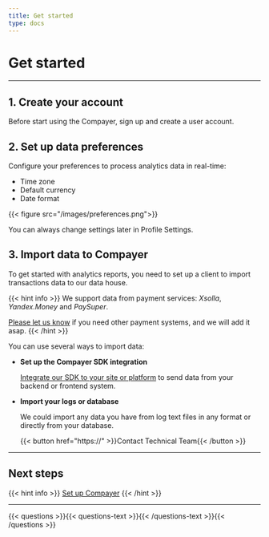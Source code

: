 ```yaml
---
title: Get started
type: docs
---
```


# Get started

***

## 1. Create your account

Before start using the Compayer, sign up and create a user account.

## 2. Set up data preferences

Configure your preferences to process analytics data in real-time:

- Time zone
- Default currency
- Date format

{{< figure src="/images/preferences.png">}}

You can always change settings later in Profile Settings.

## 3. Import data to Compayer

To get started with analytics reports, you need to set up a client to import transactions data to our data house.

{{< hint info >}}
We support data from payment services: *Xsolla*, *Yandex.Money* and *PaySuper*.

[Please let us know](https://calendly.com/schedule_talk_with_us/15min) if you need other payment systems, and we will add it asap.
{{< /hint >}}

You can use several ways to import data:
 
- **Set up the Compayer SDK integration**

    [Integrate our SDK to your site or platform](/docs/integration/) to send data from your backend or frontend system.

- **Import your logs or database**

    We could import any data you have from log text files in any format or directly from your database.
    
    {{< button href="https://" >}}Contact Technical Team{{< /button >}}

***

## Next steps

{{< hint info >}}
[Set up Compayer](/docs/integration/) 
{{< /hint >}}

***

{{< questions >}}{{< questions-text >}}{{< /questions-text >}}{{< /questions >}}